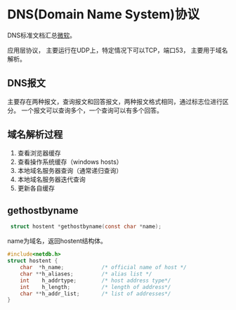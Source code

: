 # DNS(Domain Name System)协议
DNS标准文档汇总[微软](https://learn.microsoft.com/zh-cn/windows/win32/dns/dns-standards-documents)。

应用层协议，
主要运行在UDP上，特定情况下可以TCP，端口53，
主要用于域名解析。

## DNS报文
主要存在两种报文，查询报文和回答报文，两种报文格式相同，通过标志位进行区分。
一个报文可以查询多个，一个查询可以有多个回答。

## 域名解析过程
1. 查看浏览器缓存
2. 查看操作系统缓存（windows hosts）
3. 本地域名服务器查询（通常递归查询）
4. 本地域名服务器迭代查询
5. 更新各自缓存

## gethostbyname
```c
 struct hostent *gethostbyname(const char *name);
```
name为域名，返回hostent结构体。
```c
#include<netdb.h>
struct hostent {
    char  *h_name;            /* official name of host */
    char **h_aliases;         /* alias list */
    int    h_addrtype;        /* host address type*/
    int    h_length;          /* length of address*/
    char **h_addr_list;       /* list of addresses*/
}
```